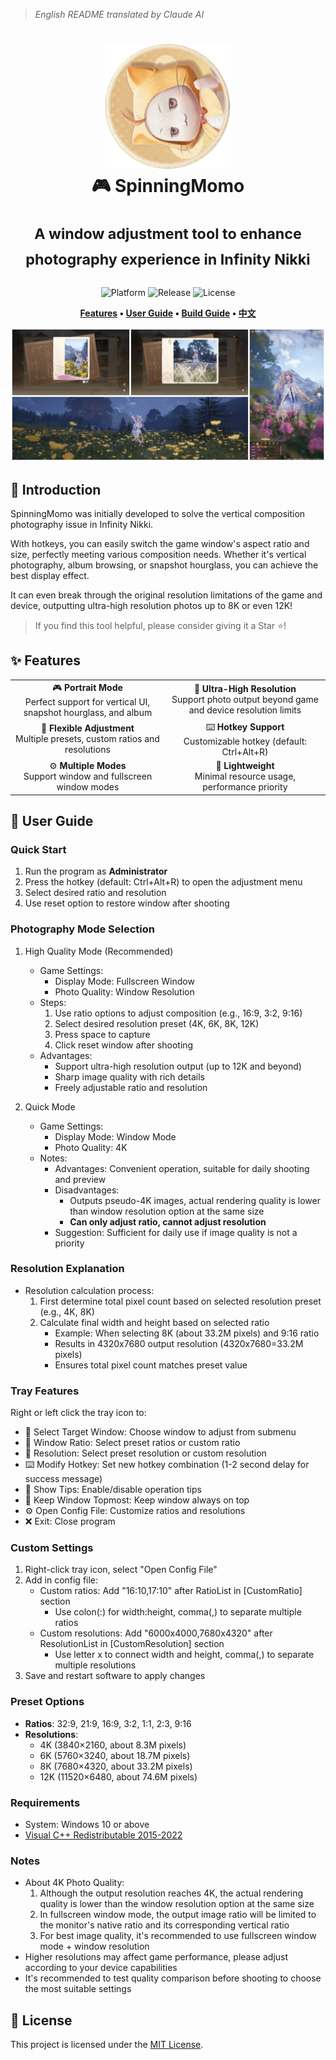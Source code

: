 > *English README translated by Claude AI*
<div align="center">
  <h1>
    <img src="../docs/logo.png" width="200" alt="SpinningMomo Logo">
    <br/>
    🎮 SpinningMomo
    <br/><br/>
    <sup>A window adjustment tool to enhance photography experience in Infinity Nikki</sup>
    <br/>
  </h1>

  <p>
    <img alt="Platform" src="https://img.shields.io/badge/platform-Windows-blue?style=flat-square" />
    <img alt="Release" src="https://img.shields.io/github/v/release/ChanIok/SpinningMomo?style=flat-square&color=brightgreen" />
    <img alt="License" src="https://img.shields.io/badge/license-MIT-orange?style=flat-square" />
  </p>

  <p>
    <b>
      <a href="#-features">Features</a> •
      <a href="#-user-guide">User Guide</a> •
      <a href="#️-build-guide">Build Guide</a> •
      <a href="../README.md">中文</a>
    </b>
  </p>

  <img src="./README.jpg" alt="Screenshot" >
</div>

## 🎯 Introduction

SpinningMomo was initially developed to solve the vertical composition photography issue in Infinity Nikki.

With hotkeys, you can easily switch the game window's aspect ratio and size, perfectly meeting various composition needs. Whether it's vertical photography, album browsing, or snapshot hourglass, you can achieve the best display effect.

It can even break through the original resolution limitations of the game and device, outputting ultra-high resolution photos up to 8K or even 12K!

> If you find this tool helpful, please consider giving it a Star ⭐!

## ✨ Features

<div align="center">
  <table>
    <tr>
      <td align="center">🎮 <b>Portrait Mode</b><br/>Perfect support for vertical UI, snapshot hourglass, and album</td>
      <td align="center">📸 <b>Ultra-High Resolution</b><br/>Support photo output beyond game and device resolution limits</td>
    </tr>
    <tr>
      <td align="center">📐 <b>Flexible Adjustment</b><br/>Multiple presets, custom ratios and resolutions</td>
      <td align="center">⌨️ <b>Hotkey Support</b><br/>Customizable hotkey (default: Ctrl+Alt+R)</td>
    </tr>
    <tr>
      <td align="center">⚙️ <b>Multiple Modes</b><br/>Support window and fullscreen window modes</td>
      <td align="center">🚀 <b>Lightweight</b><br/>Minimal resource usage, performance priority</td>
    </tr>
  </table>
</div>

## 📖 User Guide

### Quick Start

1. Run the program as **Administrator**
2. Press the hotkey (default: Ctrl+Alt+R) to open the adjustment menu
3. Select desired ratio and resolution
4. Use reset option to restore window after shooting

### Photography Mode Selection

1. High Quality Mode (Recommended)
   - Game Settings:
     * Display Mode: Fullscreen Window
     * Photo Quality: Window Resolution
   - Steps:
     1. Use ratio options to adjust composition (e.g., 16:9, 3:2, 9:16)
     2. Select desired resolution preset (4K, 6K, 8K, 12K)
     3. Press space to capture
     4. Click reset window after shooting
   - Advantages:
     * Support ultra-high resolution output (up to 12K and beyond)
     * Sharp image quality with rich details
     * Freely adjustable ratio and resolution

2. Quick Mode
   - Game Settings:
     * Display Mode: Window Mode
     * Photo Quality: 4K
   - Notes:
     * Advantages: Convenient operation, suitable for daily shooting and preview
     * Disadvantages:
       - Outputs pseudo-4K images, actual rendering quality is lower than window resolution option at the same size
       - **Can only adjust ratio, cannot adjust resolution**
     * Suggestion: Sufficient for daily use if image quality is not a priority

### Resolution Explanation
- Resolution calculation process:
  1. First determine total pixel count based on selected resolution preset (e.g., 4K, 8K)
  2. Calculate final width and height based on selected ratio
     - Example: When selecting 8K (about 33.2M pixels) and 9:16 ratio
     - Results in 4320x7680 output resolution (4320x7680=33.2M pixels)
     - Ensures total pixel count matches preset value

### Tray Features

Right or left click the tray icon to:

- 🎯 Select Target Window: Choose window to adjust from submenu
- 📐 Window Ratio: Select preset ratios or custom ratio
- 📏 Resolution: Select preset resolution or custom resolution
- ⌨️ Modify Hotkey: Set new hotkey combination (1-2 second delay for success message)
- 🔔 Show Tips: Enable/disable operation tips
- 📌 Keep Window Topmost: Keep window always on top
- ⚙️ Open Config File: Customize ratios and resolutions
- ❌ Exit: Close program

### Custom Settings

1. Right-click tray icon, select "Open Config File"
2. Add in config file:
   - Custom ratios: Add "16:10,17:10" after RatioList in [CustomRatio] section
     - Use colon(:) for width:height, comma(,) to separate multiple ratios
   - Custom resolutions: Add "6000x4000,7680x4320" after ResolutionList in [CustomResolution] section
     - Use letter x to connect width and height, comma(,) to separate multiple resolutions
3. Save and restart software to apply changes

### Preset Options

- **Ratios**: 32:9, 21:9, 16:9, 3:2, 1:1, 2:3, 9:16
- **Resolutions**:
  - 4K (3840×2160, about 8.3M pixels)
  - 6K (5760×3240, about 18.7M pixels)
  - 8K (7680×4320, about 33.2M pixels)
  - 12K (11520×6480, about 74.6M pixels)

### Requirements

- System: Windows 10 or above
- [Visual C++ Redistributable 2015-2022](https://aka.ms/vs/17/release/vc_redist.x64.exe)

### Notes
- About 4K Photo Quality:
  1. Although the output resolution reaches 4K, the actual rendering quality is lower than the window resolution option at the same size
  2. In fullscreen window mode, the output image ratio will be limited to the monitor's native ratio and its corresponding vertical ratio
  3. For best image quality, it's recommended to use fullscreen window mode + window resolution
- Higher resolutions may affect game performance, please adjust according to your device capabilities
- It's recommended to test quality comparison before shooting to choose the most suitable settings

## 📄 License

This project is licensed under the [MIT License](../LICENSE).